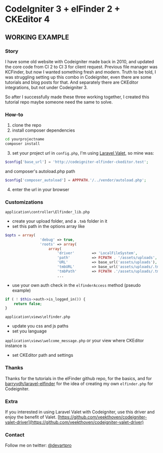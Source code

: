 # CodeIgniter 3 + elFinder 2 + CKEditor 4 
## WORKING EXAMPLE

### Story

I have some old website with Codeigniter made back in 2010, and updated the core code from CI 2 to CI 3 for client request. Previous file manager was KCFinder, but now I wanted something fresh and modern. Truth to be told, I was struggling setting up this combo in Codeigniter, even there are some tutorials and blog posts for that. And separately there are CKEditor integrations, but not under Codeigniter 3.

So after I successfully made these three working together, I created this tutorial repo maybe someone need the same to solve.

### How-to

1. clone the repo
2. install composer dependencies
```bash
cd yourprojectname
composer install

```
3. set your project url in `config.php`, I'm using [Laravel Valet](https://github.com/laravel/valet), so mine was:
```php
$config['base_url'] = 'http://codeigniter-elfinder-ckeditor.test';

```
and composer's autoload.php path
```php
$config['composer_autoload'] = APPPATH.'/../vendor/autoload.php';
```
4. enter the url in your browser

### Customizations

`application\controller\Elfinder_lib.php`

- create your upload folder, and a `.tmb` folder in it
- set this path in the options array like
```php
$opts = array(
                'debug' => true,
                'roots' => array(
                    array( 
                        'driver'        => 'LocalFileSystem',
                        'path'          => FCPATH . '/assets/uploads',
                        'URL'           => base_url('assets/uploads'),
                        'tmbURL'        => base_url('assets/uploads/.tmb'),
                        'tmbPath'       => FCPATH .'/assets/uploads/.tmb',
                        ...

```
- use your own auth check in the `elfinderAccess` method (pseudo example)
```php
if ( ! $this->auth->is_logged_in()) {
    return false;
}

```

`application\views\elfinder.php`

- update you css and js paths
- set you language

`application\views\welcome_message.php` or your view where CKEditor instance is

- set CKEditor path and settings

### Thanks

Thanks for the tutorials in the elFinder github repo, for the basics, and for [barryvdh/laravel-elfinder](https://github.com/barryvdh/laravel-elfinder) for the idea of creating my own `elfinder.php` for Codeigniter.

### Extra

If you interested in using Laravel Valet with Codeigniter, use this driver and enjoy the benefit of Valet.
[https://github.com/veekthoven/codeigniter-valet-driver](https://github.com/veekthoven/codeigniter-valet-driver)

### Contact

Follow me on twitter: [@devartpro](https://twitter.com/devartpro)